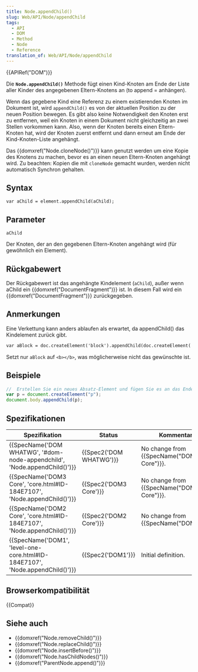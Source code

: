 ```yaml
---
title: Node.appendChild()
slug: Web/API/Node/appendChild
tags:
  - API
  - DOM
  - Method
  - Node
  - Reference
translation_of: Web/API/Node/appendChild
---
```

{{APIRef("DOM")}}

Die **`Node.appendChild()`** Methode fügt einen Kind-Knoten am Ende der Liste aller Kinder des angegebenen Eltern-Knotens an (to append = anhängen).

Wenn das gegebene Kind eine Referenz zu einem existierenden Knoten im Dokument ist, wird `appendChild()` es von der aktuellen Position zu der neuen Position bewegen. Es gibt also keine Notwendigkeit den Knoten erst zu entfernen, weil ein Knoten in einem Dokument nicht gleichzeitig an zwei Stellen vorkommen kann. Also, wenn der Knoten bereits einen Eltern-Knoten hat, wird der Knoten zuerst entfernt und dann erneut am Ende der Kind-Knoten-Liste angehängt.

Das {{domxref("Node.cloneNode()")}} kann genutzt werden um eine Kopie des Knotens zu machen, bevor es an einen neuen Eltern-Knoten angehängt wird. Zu beachten: Kopien die mit `cloneNode` gemacht wurden, werden nicht automatisch Synchron gehalten.

## Syntax

    var aChild = element.appendChild(aChild);

## Parameter

`aChild`

Der Knoten, der an den gegebenen Eltern-Knoten angehängt wird (für gewöhnlich ein Element).

## Rückgabewert

Der Rückgabewert ist das angehängte Kindelement (`aChild`), außer wenn aChild ein {{domxref("DocumentFragment")}} ist. In diesem Fall wird ein {{domxref("DocumentFragment")}} zurückgegeben.

## Anmerkungen

Eine Verkettung kann anders ablaufen als erwartet, da appendChild() das Kindelement zurück gibt.

```html
var aBlock = doc.createElement('block').appendChild(doc.createElement('b'));
```

Setzt nur `aBlock` auf `<b></b>`, was möglicherweise nicht das gewünschte ist.

## Beispiele

```js
//  Erstellen Sie ein neues Absatz-Element und fügen Sie es an das Ende des Dokument-Körpers (body)
var p = document.createElement("p");
document.body.appendChild(p);
```

## Spezifikationen

| Spezifikation                                                                                            | Status                           | Kommentar                                        |
| -------------------------------------------------------------------------------------------------------- | -------------------------------- | ------------------------------------------------ |
| {{SpecName('DOM WHATWG', '#dom-node-appendchild', 'Node.appendChild()')}}         | {{Spec2('DOM WHATWG')}} | No change from {{SpecName("DOM3 Core")}}. |
| {{SpecName('DOM3 Core', 'core.html#ID-184E7107', 'Node.appendChild()')}}         | {{Spec2('DOM3 Core')}}     | No change from {{SpecName("DOM2 Core")}}. |
| {{SpecName('DOM2 Core', 'core.html#ID-184E7107', 'Node.appendChild()')}}         | {{Spec2('DOM2 Core')}}     | No change from {{SpecName("DOM1")}}.     |
| {{SpecName('DOM1', 'level-one-core.html#ID-184E7107', 'Node.appendChild()')}} | {{Spec2('DOM1')}}         | Initial definition.                              |

## Browserkompatibilität

{{Compat}}

## Siehe auch

- {{domxref("Node.removeChild()")}}
- {{domxref("Node.replaceChild()")}}
- {{domxref("Node.insertBefore()")}}
- {{domxref("Node.hasChildNodes()")}}
- {{domxref("ParentNode.append()")}}
